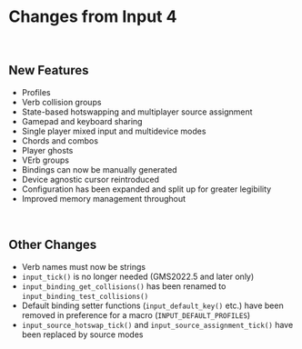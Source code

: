 # Changes from Input 4

&nbsp;

## New Features

- Profiles
- Verb collision groups
- State-based hotswapping and multiplayer source assignment
- Gamepad and keyboard sharing
- Single player mixed input and multidevice modes
- Chords and combos
- Player ghosts
- VErb groups
- Bindings can now be manually generated
- Device agnostic cursor reintroduced
- Configuration has been expanded and split up for greater legibility
- Improved memory management throughout

&nbsp;

## Other Changes

- Verb names must now be strings
- `input_tick()` is no longer needed (GMS2022.5 and later only)
- `input_binding_get_collisions()` has been renamed to `input_binding_test_collisions()`
- Default binding setter functions (`input_default_key()` etc.) have been removed in preference for a macro (`INPUT_DEFAULT_PROFILES`)
- `input_source_hotswap_tick()` and `input_source_assignment_tick()` have been replaced by source modes
